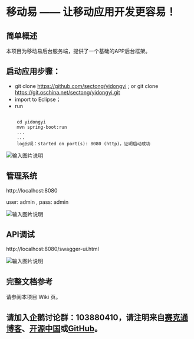 # 移动易 —— 让移动应用开发更容易！

## 简单概述

本项目为移动易后台服务端，提供了一个基础的APP后台框架。

## 启动应用步骤：

 - git clone https://github.com/sectong/yidongyi ; or  git clone https://git.oschina.net/sectong/yidongyi.git
 - import to Eclipse；
 - run

```
	
	cd yidongyi
	mvn spring-boot:run
	...
	...
	log出现：started on port(s): 8080 (http)，证明启动成功

```

![输入图片说明](http://git.oschina.net/uploads/images/2016/1012/004616_ba7a1304_1034557.png "在这里输入图片标题")

## 管理系统

http://localhost:8080

user: admin , pass: admin

![输入图片说明](http://git.oschina.net/uploads/images/2016/1012/013225_724e6a89_1034557.png "在这里输入图片标题")

## API调试

http://localhost:8080/swagger-ui.html

![输入图片说明](http://git.oschina.net/uploads/images/2016/1012/012622_a276da1d_1034557.png "在这里输入图片标题")

## 完整文档参考

请参阅本项目 Wiki 页。

## 请加入企鹅讨论群：103880410，请注明来自[赛克通博客](https://blog.sectong.com)、[开源中国](https://git.oschina.net/sectong)或[GitHub](https://github.com/sectong)。